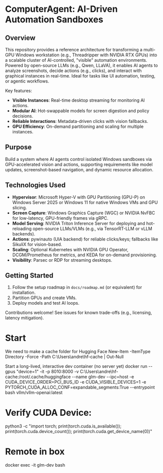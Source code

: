 # ComputerAgent: AI-Driven Automation Sandboxes

## Overview
This repository provides a reference architecture for transforming a multi-GPU Windows workstation (e.g., Threadripper with NVIDIA RTX GPUs) into a scalable cluster of AI-controlled, "visible" automation environments. Powered by open-source LLMs (e.g., Qwen, LLaVA), it enables AI agents to analyze screenshots, decide actions (e.g., clicks), and interact with graphical instances in real-time. Ideal for tasks like UI automation, testing, or agentic workflows.

Key features:
- **Visible Instances**: Real-time desktop streaming for monitoring AI actions.
- **Modular AI**: Hot-swappable models for screen digestion and policy decisions.
- **Reliable Interactions**: Metadata-driven clicks with vision fallbacks.
- **GPU Efficiency**: On-demand partitioning and scaling for multiple instances.

## Purpose
Build a system where AI agents control isolated Windows sandboxes via GPU-accelerated vision and actions, supporting requirements like model updates, screenshot-based navigation, and dynamic resource allocation.

## Technologies Used
- **Hypervisor**: Microsoft Hyper-V with GPU Partitioning (GPU-P) on Windows Server 2025 or Windows 11 for native Windows VMs and GPU slicing.
- **Screen Capture**: Windows Graphics Capture (WGC) or NVIDIA NvFBC for low-latency, GPU-friendly frames via gRPC.
- **Model Serving**: NVIDIA Triton Inference Server for deploying and hot-reloading open-source LLMs/VLMs (e.g., via TensorRT-LLM or vLLM backends).
- **Actions**: pywinauto (UIA backend) for reliable clicks/keys; fallbacks like SikuliX for vision-based.
- **Scaling**: Optional Kubernetes with NVIDIA GPU Operator, DCGM/Prometheus for metrics, and KEDA for on-demand provisioning.
- **Visibility**: Parsec or RDP for streaming desktops.

## Getting Started
1. Follow the setup roadmap in `docs/roadmap.md` (or equivalent) for installation.
2. Partition GPUs and create VMs.
3. Deploy models and test AI loops.

Contributions welcome! See issues for known trade-offs (e.g., licensing, latency mitigation).


# Start
We need to make a cache folder for Hugging Face
New-Item -ItemType Directory -Force -Path C:\Users\andre\hf-cache | Out-Null

Start a long-lived, interactive dev container (no server yet)
docker run --gpus "device=1" -it -p 8010:8000 -v C:\Users\andre\hf-cache:/root/.cache/huggingface --name glm-dev --ipc=host -e CUDA_DEVICE_ORDER=PCI_BUS_ID -e CUDA_VISIBLE_DEVICES=1 -e PYTORCH_CUDA_ALLOC_CONF=expandable_segments:True --entrypoint bash vllm/vllm-openai:latest

# Verify CUDA Device:
python3 -c "import torch; print(torch.cuda.is_available()); print(torch.cuda.device_count()); print(torch.cuda.get_device_name(0))"

# Remote in box
docker exec -it glm-dev bash